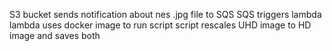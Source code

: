S3 bucket sends notification about nes .jpg file to SQS
SQS triggers lambda
lambda uses docker image to run script
script rescales UHD image to HD image and saves both